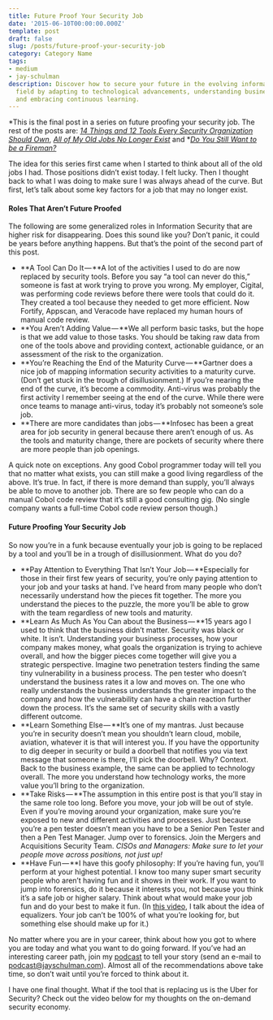 ```yaml
---
title: Future Proof Your Security Job
date: '2015-06-10T00:00:00.000Z'
template: post
draft: false
slug: /posts/future-proof-your-security-job
category: Category Name
tags:
- medium
- jay-schulman
description: Discover how to secure your future in the evolving information security
  field by adapting to technological advancements, understanding business processes,
  and embracing continuous learning.
---
```

*This is the final post in a series on future proofing your security job. The rest of the posts are: *[*14 Things and 12 Tools Every Security Organization Should Own*](https://www.jayschulman.com/14-things-and-12-tools-every-security-organization-should-own/)*, *[*All of My Old Jobs No Longer Exist*](https://www.jayschulman.com/all-of-my-old-jobs-no-longer-exist/)* and *[*Do You Still Want to be a Fireman?*](https://www.jayschulman.com/do-you-still-want-to-be-a-fireman/)

The idea for this series first came when I started to think about all of the old jobs I had. Those positions didn’t exist today. I felt lucky. Then I thought back to what I was doing to make sure I was always ahead of the curve. But first, let’s talk about some key factors for a job that may no longer exist.

#### Roles That Aren’t Future Proofed

The following are some generalized roles in Information Security that are higher risk for disappearing. Does this sound like you? Don’t panic, it could be years before anything happens. But that’s the point of the second part of this post.

- **A Tool Can Do It — **A lot of the activities I used to do are now replaced by security tools. Before you say “a tool can never do this,” someone is fast at work trying to prove you wrong. My employer, Cigital, was performing code reviews before there were tools that could do it. They created a tool because they needed to get more efficient. Now Fortify, Appscan, and Veracode have replaced my human hours of manual code review.
- **You Aren’t Adding Value — **We all perform basic tasks, but the hope is that we add value to those tasks. You should be taking raw data from one of the tools above and providing context, actionable guidance, or an assessment of the risk to the organization.
- **You’re Reaching the End of the Maturity Curve — **Gartner does a nice job of mapping information security activities to a maturity curve. (Don’t get stuck in the trough of disillusionment.) If you’re nearing the end of the curve, it’s become a commodity. Anti-virus was probably the first activity I remember seeing at the end of the curve. While there were once teams to manage anti-virus, today it’s probably not someone’s sole job.
- **There are more candidates than jobs — **Infosec has been a great area for job security in general because there aren’t enough of us. As the tools and maturity change, there are pockets of security where there are more people than job openings.

A quick note on exceptions. Any good Cobol programmer today will tell you that no matter what exists, you can still make a good living regardless of the above. It’s true. In fact, if there is more demand than supply, you’ll always be able to move to another job. There are so few people who can do a manual Cobol code review that it’s still a good consulting gig. (No single company wants a full-time Cobol code review person though.)

#### Future Proofing Your Security Job

So now you’re in a funk because eventually your job is going to be replaced by a tool and you’ll be in a trough of disillusionment. What do you do?

- **Pay Attention to Everything That Isn’t Your Job — **Especially for those in their first few years of security, you’re only paying attention to your job and your tasks at hand. I’ve heard from many people who don’t necessarily understand how the pieces fit together. The more you understand the pieces to the puzzle, the more you’ll be able to grow with the team regardless of new tools and maturity.
- **Learn As Much As You Can about the Business — **15 years ago I used to think that the business didn’t matter. Security was black or white. It isn’t. Understanding your business processes, how your company makes money, what goals the organization is trying to achieve overall, and how the bigger pieces come together will give you a strategic perspective. Imagine two penetration testers finding the same tiny vulnerability in a business process. The pen tester who doesn’t understand the business rates it a low and moves on. The one who really understands the business understands the greater impact to the company and how the vulnerability can have a chain reaction further down the process. It’s the same set of security skills with a vastly different outcome.
- **Learn Something Else — **It’s one of my mantras. Just because you’re in security doesn’t mean you shouldn’t learn cloud, mobile, aviation, whatever it is that will interest you. If you have the opportunity to dig deeper in security or build a doorbell that notifies you via text message that someone is there, I’ll pick the doorbell. Why? Context. Back to the business example, the same can be applied to technology overall. The more you understand how technology works, the more value you’ll bring to the organization.
- **Take Risks — **The assumption in this entire post is that you’ll stay in the same role too long. Before you move, your job will be out of style. Even if you’re moving around your organization, make sure you’re exposed to new and different activities and processes. Just because you’re a pen tester doesn’t mean you have to be a Senior Pen Tester and then a Pen Test Manager. Jump over to forensics. Join the Mergers and Acquisitions Security Team. *CISOs and Managers: Make sure to let your people move across positions, not just up!*
- **Have Fun — **I have this goofy philosophy: If you’re having fun, you’ll perform at your highest potential. I know too many super smart security people who aren’t having fun and it shows in their work. If you want to jump into forensics, do it because it interests you, not because you think it’s a safe job or higher salary. Think about what would make your job fun and do your best to make it fun. (In [this video](https://www.jayschulman.com/finding-a-job-in-information-security/), I talk about the idea of equalizers. Your job can’t be 100% of what you’re looking for, but something else should make up for it.)

No matter where you are in your career, think about how you got to where you are today and what you want to do going forward. If you’ve had an interesting career path, join my [podcast](https://www.jayschulman.com/podcast-signup/) to tell your story (send an e-mail to podcast@jayschulman.com). Almost all of the recommendations above take time, so don’t wait until you’re forced to think about it.

I have one final thought. What if the tool that is replacing us is the Uber for Security? Check out the video below for my thoughts on the on-demand security economy.
